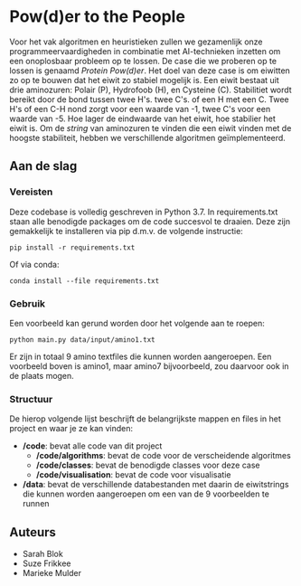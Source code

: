 # Pow(d)er to the People

Voor het vak algoritmen en heuristieken zullen we gezamenlijk onze programmeervaardigheden in combinatie met AI-technieken inzetten om een onoplosbaar probleem op te lossen. De case die we proberen op te lossen is genaamd _Protein Pow(d)er_. Het doel van deze case is om eiwitten zo op te bouwen dat het eiwit zo stabiel mogelijk is. Een eiwit bestaat uit drie aminozuren: Polair (P), Hydrofoob (H), en Cysteine (C). Stabilitiet wordt bereikt door de bond tussen twee H's. twee C's. of een H met een C. Twee H's of een C-H nond zorgt voor een waarde van -1, twee C's voor een waarde van -5. Hoe lager de eindwaarde van het eiwit, hoe stabilier het eiwit is. Om de _string_ van aminozuren te vinden die een eiwit vinden met de hoogste stabiliteit, hebben we verschillende algoritmen geïmplementeerd. 
## Aan de slag

### Vereisten

Deze codebase is volledig geschreven in Python 3.7. In requirements.txt staan alle benodigde packages om de code succesvol te draaien. Deze zijn gemakkelijk te installeren via pip d.m.v. de volgende instructie:

```
pip install -r requirements.txt
```

Of via conda:

```
conda install --file requirements.txt
```

### Gebruik

Een voorbeeld kan gerund worden door het volgende aan te roepen: 

```
python main.py data/input/amino1.txt
```
Er zijn in totaal 9 amino textfiles die kunnen worden aangeroepen. Een voorbeeld boven is amino1, maar amino7 bijvoorbeeld, zou daarvoor ook in de plaats mogen. 

### Structuur

De hierop volgende lijst beschrijft de belangrijkste mappen en files in het project en waar je ze kan vinden:

- **/code**: bevat alle code van dit project
  - **/code/algorithms**: bevat de code voor de verscheidende algoritmes
  - **/code/classes**: bevat de benodigde classes voor deze case
  - **/code/visualisation**: bevat de code voor visualisatie
- **/data**: bevat de verschillende databestanden met daarin de eiwitstrings die kunnen worden aangeroepen om een van de 9 voorbeelden te runnen 


## Auteurs
- Sarah Blok
- Suze Frikkee
- Marieke Mulder
